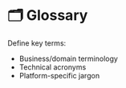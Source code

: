 # 🗂️ Glossary

Define key terms:
- Business/domain terminology
- Technical acronyms
- Platform-specific jargon

<!-- Replace this with your definitions and terminology. --> 